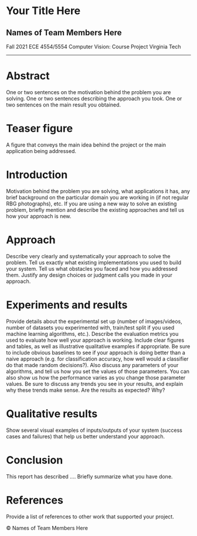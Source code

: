 # Your Title Here
## Names of Team Members Here
Fall 2021 ECE 4554/5554 Computer Vision: Course Project
Virginia Tech

---

# Abstract
One or two sentences on the motivation behind the problem you are solving. One or two sentences describing the approach you took. One or two sentences on the main result you obtained.

# Teaser figure
A figure that conveys the main idea behind the project or the main application being addressed.




# Introduction
Motivation behind the problem you are solving, what applications it has, any brief background on the particular domain you are working in (if not regular RBG photographs), etc. If you are using a new way to solve an existing problem, briefly mention and describe the existing approaches and tell us how your approach is new.

# Approach
Describe very clearly and systematically your approach to solve the problem. Tell us exactly what existing implementations you used to build your system. Tell us what obstacles you faced and how you addressed them. Justify any design choices or judgment calls you made in your approach.

# Experiments and results
Provide details about the experimental set up (number of images/videos, number of datasets you experimented with, train/test split if you used machine learning algorithms, etc.). Describe the evaluation metrics you used to evaluate how well your approach is working. Include clear figures and tables, as well as illustrative qualitative examples if appropriate. Be sure to include obvious baselines to see if your approach is doing better than a naive approach (e.g. for classification accuracy, how well would a classifier do that made random decisions?). Also discuss any parameters of your algorithms, and tell us how you set the values of those parameters. You can also show us how the performance varies as you change those parameter values. Be sure to discuss any trends you see in your results, and explain why these trends make sense. Are the results as expected? Why?




# Qualitative results
Show several visual examples of inputs/outputs of your system (success cases and failures) that help us better understand your approach.




# Conclusion
This report has described .... Briefly summarize what you have done.

# References
Provide a list of references to other work that supported your project.

© Names of Team Members Here



